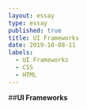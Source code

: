 ```yaml
---
layout: essay
type: essay
published: true
title: UI Frameworks
date: 2019-10-08-11
labels:
  - UI Frameworks
  - CSS
  - HTML
---
```


##**UI Frameworks**
